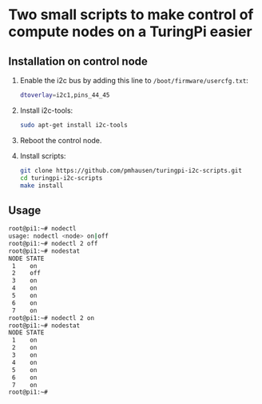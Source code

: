 Two small scripts to make control of compute nodes on a TuringPi easier
=======================================================================

Installation on control node
----------------------------

1. Enable the i2c bus by adding this line to `/boot/firmware/usercfg.txt`:

   ```sh
   dtoverlay=i2c1,pins_44_45
   ```

2. Install i2c-tools:

   ```sh
   sudo apt-get install i2c-tools
   ```

3. Reboot the control node.

4. Install scripts:

   ```sh
   git clone https://github.com/pmhausen/turingpi-i2c-scripts.git
   cd turingpi-i2c-scripts
   make install
   ```

Usage
-----

```sh
root@pi1:~# nodectl
usage: nodectl <node> on|off
root@pi1:~# nodectl 2 off
root@pi1:~# nodestat
NODE STATE
 1    on
 2    off
 3    on
 4    on
 5    on
 6    on
 7    on
root@pi1:~# nodectl 2 on
root@pi1:~# nodestat
NODE STATE
 1    on
 2    on
 3    on
 4    on
 5    on
 6    on
 7    on
root@pi1:~# 
```
